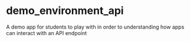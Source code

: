 # demo_environment_api
A demo app for students to play with in order to understanding how apps can interact with an API endpoint
